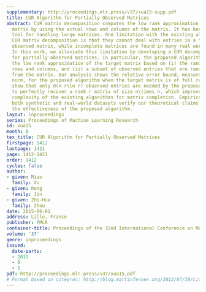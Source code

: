 ```yaml
---
supplementary: http://proceedings.mlr.press/v37/xua15-supp.pdf
title: CUR Algorithm for Partially Observed Matrices
abstract: CUR matrix decomposition computes the low rank approximation of a given
  matrix by using the actual rows and columns of the matrix. It has been a very useful
  tool for handling large matrices. One limitation with the existing algorithms for
  CUR matrix decomposition is that they cannot deal with entries in a \it partially
  observed matrix, while incomplete matrices are found in many real world applications.
  In this work, we alleviate this limitation by developing a CUR decomposition algorithm
  for partially observed matrices. In particular, the proposed algorithm computes
  the low rank approximation of the target matrix based on (i) the randomly sampled
  rows and columns, and (ii) a subset of observed entries that are randomly sampled
  from the matrix. Our analysis shows the relative error bound, measured by spectral
  norm, for the proposed algorithm when the target matrix is of full rank. We also
  show that only O(n r\ln r) observed entries are needed by the proposed algorithm
  to perfectly recover a rank r matrix of size n\times n, which improves the sample
  complexity of the existing algorithms for matrix completion. Empirical studies on
  both synthetic and real-world datasets verify our theoretical claims and demonstrate
  the effectiveness of the proposed algorithm.
layout: inproceedings
series: Proceedings of Machine Learning Research
id: xua15
month: 0
tex_title: CUR Algorithm for Partially Observed Matrices
firstpage: 1412
lastpage: 1421
page: 1412-1421
order: 1412
cycles: false
author:
- given: Miao
  family: Xu
- given: Rong
  family: Jin
- given: Zhi-Hua
  family: Zhou
date: 2015-06-01
address: Lille, France
publisher: PMLR
container-title: Proceedings of the 32nd International Conference on Machine Learning
volume: '37'
genre: inproceedings
issued:
  date-parts:
  - 2015
  - 6
  - 1
pdf: http://proceedings.mlr.press/v37/xua15.pdf
# Format based on citeproc: http://blog.martinfenner.org/2013/07/30/citeproc-yaml-for-bibliographies/
---
```

